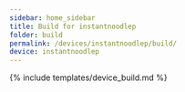 ```yaml
---
sidebar: home_sidebar
title: Build for instantnoodlep
folder: build
permalink: /devices/instantnoodlep/build/
device: instantnoodlep
---
```

{% include templates/device_build.md %}
